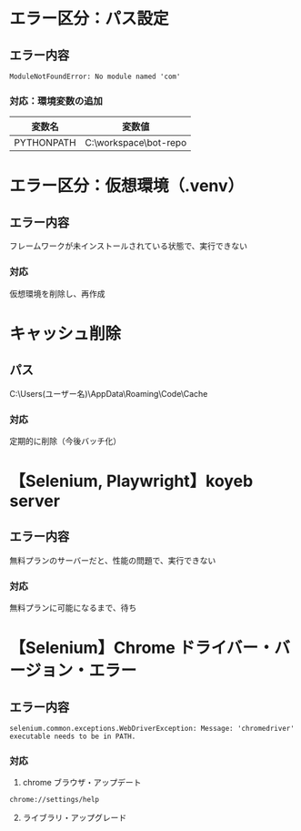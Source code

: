 # エラー区分：パス設定

## エラー内容

`ModuleNotFoundError: No module named 'com'`

### 対応：環境変数の追加

| 変数名     | 変数値                |
| ---------- | --------------------- |
| PYTHONPATH | C:\workspace\bot-repo |

# エラー区分：仮想環境（.venv）

## エラー内容

フレームワークが未インストールされている状態で、実行できない

### 対応

仮想環境を削除し、再作成

# キャッシュ削除

## パス

C:\Users\(ユーザー名)\AppData\Roaming\Code\Cache

### 対応

定期的に削除（今後バッチ化）

# 【Selenium, Playwright】koyeb server

## エラー内容

無料プランのサーバーだと、性能の問題で、実行できない

### 対応

無料プランに可能になるまで、待ち

# 【Selenium】Chrome ドライバー・バージョン・エラー

## エラー内容

`selenium.common.exceptions.WebDriverException: Message: 'chromedriver' executable needs to be in PATH.`

### 対応

1. chrome ブラウザ・アップデート

```
chrome://settings/help
```

2. ライブラリ・アップグレード
